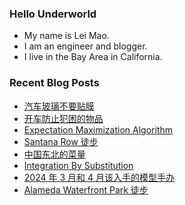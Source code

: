 ### Hello Underworld

- My name is Lei Mao.
- I am an engineer and blogger.
- I live in the Bay Area in California.


### Recent Blog Posts

<!-- BLOG-POST-LIST:START -->
- [汽车玻璃不要贴膜](https://leimao.github.io/essay/%E6%B1%BD%E8%BD%A6%E7%8E%BB%E7%92%83%E4%B8%8D%E8%A6%81%E8%B4%B4%E8%86%9C/)
- [开车防止犯困的物品](https://leimao.github.io/essay/%E5%BC%80%E8%BD%A6%E9%98%B2%E6%AD%A2%E7%8A%AF%E5%9B%B0%E7%9A%84%E7%89%A9%E5%93%81/)
- [Expectation Maximization Algorithm](https://leimao.github.io/blog/Expectation-Maximization-Algorithm/)
- [Santana Row 徒步](https://leimao.github.io/life/Santana-Row/)
- [中国东北的菜量](https://leimao.github.io/essay/%E4%B8%AD%E5%9B%BD%E4%B8%9C%E5%8C%97%E7%9A%84%E8%8F%9C%E9%87%8F/)
- [Integration By Substitution](https://leimao.github.io/blog/Integration-By-Substitution/)
- [2024 年 3 月和 4 月该入手的模型手办](https://leimao.github.io/essay/2024%E5%B9%B43%E6%9C%88%E5%92%8C4%E6%9C%88%E8%AF%A5%E5%85%A5%E6%89%8B%E7%9A%84%E6%A8%A1%E5%9E%8B%E6%89%8B%E5%8A%9E/)
- [Alameda Waterfront Park 徒步](https://leimao.github.io/life/Alameda-Waterfront-Park/)
<!-- BLOG-POST-LIST:END -->
